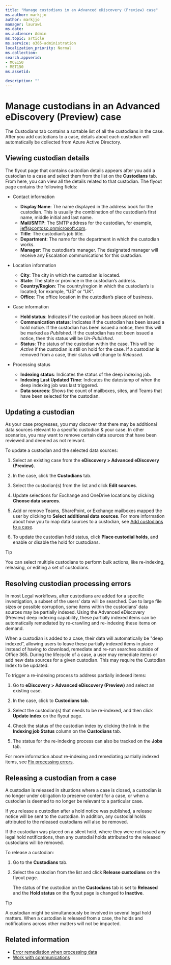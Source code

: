 ```yaml
---
title: "Manage custodians in an Advanced eDiscovery (Preview) case"
ms.author: markjjo
author: markjjo
manager: laurawi
ms.date: 
ms.audience: Admin
ms.topic: article
ms.service: o365-administration
localization_priority: Normal
ms.collection: 
search.appverid: 
- MOE150
- MET150
ms.assetid: 

description: ""
---
```

# Manage custodians in an Advanced eDiscovery (Preview) case

The Custodians tab contains a sortable list of all the custodians in the case. After you add custodians to a case, details about each custodian will automatically be collected from Azure Active Directory.

## Viewing custodian details

The flyout page that contains custodian details appears after you add a custodian to a case and select them from the list on the **Custodians** tab. From here, you can view all the details related to that custodian. The flyout page contains the following fields:

- Contact information

  - **Display Name**: The name displayed in the address book for the custodian. This is usually the combination of the custodian’s first name, middle initial and last name.
  - **Mail/SMTP**: The SMTP address for the custodian, for example, jeff@contoso.onmicrosoft.com.  
  - **Title**: The custodian’s job title.
  - **Department**: The name for the department in which the custodian works.
  - **Manager**: The custodian’s manager. The designated manager will receive any Escalation communications for this custodian.
  
- Location information

  - **City**: The city in which the custodian is located.
  - **State**: The state or province in the custodian’s address.
  - **Country/Region**: The country/region in which the custodian’s is located; for example, “US” or “UK”.
  - **Office**: The office location in the custodian’s place of business.

- Case information

  - **Hold status**: Indicates if the custodian has been placed on hold. 
  - **Communication status**: Indicates if the custodian has been issued a hold notice. If the custodian has been issued a notice, then this will be marked as *Published*. If the custodian has not been issued a notice, then this status will be *Un-Published*. 
  - **Status**: The status of the custodian within the case. This will be *Active* if the custodian is still on hold for the case. If a custodian is removed from a case, their status will change to *Released*. 

- Processing status

  - **Indexing status**: Indicates the status of the deep indexing job.  
  - **Indexing Last Updated Time**: Indicates the datestamp of when the deep indexing job was last triggered.
  - **Data sources**: Shows the count of mailboxes, sites, and Teams that have been selected for the custodian.

## Updating a custodian

As your case progresses, you may discover that there may be additional data sources relevant to a specific custodian & your case. In other scenarios, you may want to remove certain data sources that have been reviewed and deemed as not relevant.

To update a custodian and the selected data sources:

1. Select an existing case from the **eDiscovery > Advanced eDiscovery (Preview)**.
  
2. In the case, click the **Custodians** tab.
  
3. Select the custodian(s) from the list and click **Edit sources**.
  
4. Update selections for Exchange and OneDrive locations by clicking **Choose data sources**.
  
5. Add or remove Teams, SharePoint, or Exchange mailboxes mapped the user by clicking to **Select additional data sources**. For more information about how you to map data sources to a custodian, see [Add custodians to a case](add-custodians-to-case.md).
  
6. To update the custodian hold status, click **Place custodial holds**, and enable or disable the hold for custodians.

> [!TIP]
> You can select multiple custodians to perform bulk actions, like re-indexing, releasing, or editing a set of custodians.

## Resolving custodian processing errors

In most Legal workflows, after custodians are added for a specific investigation, a subset of the users’ data will be searched. Due to large file sizes or possible corruption, some items within the custodians’ data sources may be partially indexed. Using the Advanced eDiscovery (Preview) deep indexing capability, these partially indexed items can be automatically remediated by re-crawling and re-indexing these items on demand. 

When a custodian is added to a case, their data will automatically be "deep indexed”, allowing users to leave these partially indexed items in place instead of having to download, remediate and re-run searches outside of Office 365. During the lifecycle of a case, a user may remediate items or add new data sources for a given custodian. This may require the Custodian Index to be updated. 

To trigger a re-indexing process to address partially indexed items:

1. Go to **eDiscovery > Advanced eDiscovery (Preview)** and select an existing case.

2. In the case, click to **Custodians tab**. 

3. Select the custodian(s) that needs to be re-indexed, and then click **Update index** on the flyout page.

4. Check the status of the custodian index by clicking the link in the **Indexing job Status** column on the **Custodians** tab.  

5. The status for the re-indexing process can also be tracked on the **Jobs** tab.

For more information about re-indexing and remediating partially indexed items, see [Fix processing errors](processing-data-for-case.md).

## Releasing a custodian from a case

A custodian is released in situations where a case is closed, a custodian is no longer under obligation to preserve content for a case, or when a custodian is deemed to no longer be relevant to a particular case. 

If you release a custodian after a hold notice was published, a release notice will be sent to the custodian. In addition, any custodial holds attributed to the released custodians will also be removed.

If the custodian was placed on a silent hold, where they were not issued any legal hold notifications, then any custodial holds attributed to the released custodians will be removed.  

To release a custodian: 

1.	Go to the **Custodians** tab.

2.	Select the custodian from the list and click **Release custodians** on the flyout page.

    The status of the custodian on the **Custodians** tab is set to **Released** and the **Hold status** on the flyout page is changed to **Inactive**. 

> [!TIP]
> A custodian might be simultaneously be involved in several legal hold matters. When a custodian is released from a case, the holds and notifications across other matters will not be impacted.

## Related information

 - [Error remediation when processing data](error-remediation.md) 
- [Work with communications](managing-custodian-communications.md)
